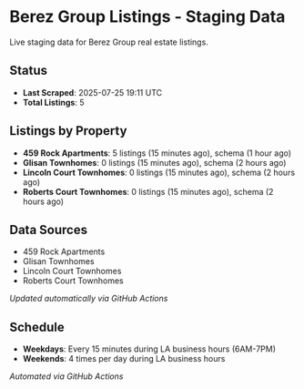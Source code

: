 # Berez Group Listings - Staging Data

Live staging data for Berez Group real estate listings.

## Status

- **Last Scraped**: 2025-07-25 19:11 UTC
- **Total Listings**: 5

## Listings by Property

- **459 Rock Apartments**: 5 listings (15 minutes ago), schema (1 hour ago)
- **Glisan Townhomes**: 0 listings (15 minutes ago), schema (2 hours ago)
- **Lincoln Court Townhomes**: 0 listings (15 minutes ago), schema (2 hours ago)
- **Roberts Court Townhomes**: 0 listings (15 minutes ago), schema (2 hours ago)

## Data Sources

- 459 Rock Apartments
- Glisan Townhomes
- Lincoln Court Townhomes
- Roberts Court Townhomes

*Updated automatically via GitHub Actions*

## Schedule

- **Weekdays**: Every 15 minutes during LA business hours (6AM-7PM)
- **Weekends**: 4 times per day during LA business hours

*Automated via GitHub Actions*
